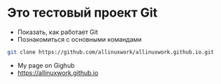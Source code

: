 # Это тестовый проект Git

+ Показать, как работает Git 
+ Познакомиться с основными командами

```bash
git clone https://github.com/allinuxwork/allinuxwork.github.io.git
```
+ My page on Gighub
+ https://allinuxwork.github.io

